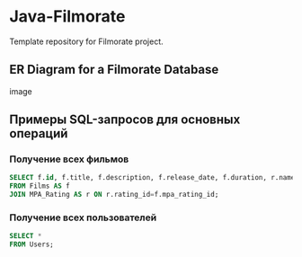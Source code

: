 # Java-Filmorate

Template repository for Filmorate project.

## ER Diagram for a Filmorate Database

image

## Примеры SQL-запросов для основных операций

### Получение всех фильмов
```sql 
SELECT f.id, f.title, f.description, f.release_date, f.duration, r.name 
FROM Films AS f
JOIN MPA_Rating AS r ON r.rating_id=f.mpa_rating_id;
```  

### Получение всех пользователей
```sql
SELECT *
FROM Users;
```